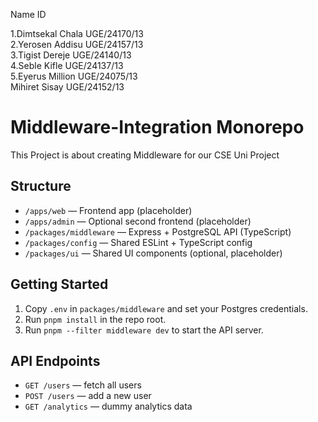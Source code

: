    Name                                           ID 

1.Dimtsekal Chala                           UGE/24170/13    
2.Yerosen Addisu                            UGE/24157/13             
3.Tigist Dereje                             UGE/24140/13                 
4.Seble Kifle                               UGE/24137/13      
5.Eyerus Million                            UGE/24075/13         
Mihiret Sisay                               UGE/24152/13  

# Middleware-Integration Monorepo
This Project is about creating Middleware for our CSE Uni Project
## Structure
- `/apps/web` — Frontend app (placeholder)
- `/apps/admin` — Optional second frontend (placeholder)
- `/packages/middleware` — Express + PostgreSQL API (TypeScript)
- `/packages/config` — Shared ESLint + TypeScript config
- `/packages/ui` — Shared UI components (optional, placeholder)

## Getting Started
1. Copy `.env` in `packages/middleware` and set your Postgres credentials.
2. Run `pnpm install` in the repo root.
3. Run `pnpm --filter middleware dev` to start the API server.

## API Endpoints
- `GET /users` — fetch all users
- `POST /users` — add a new user
- `GET /analytics` — dummy analytics data
